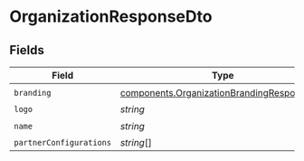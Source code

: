 # OrganizationResponseDto


## Fields

| Field                                                                                                    | Type                                                                                                     | Required                                                                                                 | Description                                                                                              |
| -------------------------------------------------------------------------------------------------------- | -------------------------------------------------------------------------------------------------------- | -------------------------------------------------------------------------------------------------------- | -------------------------------------------------------------------------------------------------------- |
| `branding`                                                                                               | [components.OrganizationBrandingResponseDto](../../models/components/organizationbrandingresponsedto.md) | :heavy_check_mark:                                                                                       | N/A                                                                                                      |
| `logo`                                                                                                   | *string*                                                                                                 | :heavy_minus_sign:                                                                                       | N/A                                                                                                      |
| `name`                                                                                                   | *string*                                                                                                 | :heavy_check_mark:                                                                                       | N/A                                                                                                      |
| `partnerConfigurations`                                                                                  | *string*[]                                                                                               | :heavy_minus_sign:                                                                                       | N/A                                                                                                      |